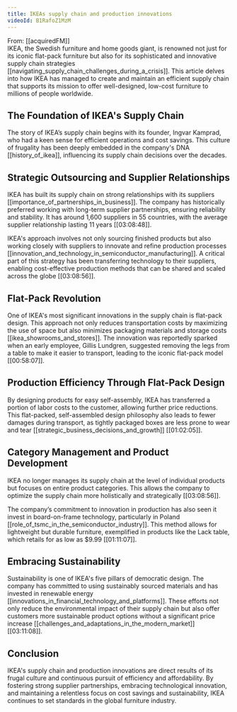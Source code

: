```yaml
---
title: IKEAs supply chain and production innovations
videoId: B1RafoZ1MzM
---
```


From: [[acquiredFM]] <br/> 
IKEA, the Swedish furniture and home goods giant, is renowned not just for its iconic flat-pack furniture but also for its sophisticated and innovative supply chain strategies [[navigating_supply_chain_challenges_during_a_crisis]]. This article delves into how IKEA has managed to create and maintain an efficient supply chain that supports its mission to offer well-designed, low-cost furniture to millions of people worldwide.

## The Foundation of IKEA's Supply Chain

The story of IKEA’s supply chain begins with its founder, Ingvar Kamprad, who had a keen sense for efficient operations and cost savings. This culture of frugality has been deeply embedded in the company's DNA [[history_of_ikea]], influencing its supply chain decisions over the decades.

## Strategic Outsourcing and Supplier Relationships

IKEA has built its supply chain on strong relationships with its suppliers [[importance_of_partnerships_in_business]]. The company has historically preferred working with long-term supplier partnerships, ensuring reliability and stability. It has around 1,600 suppliers in 55 countries, with the average supplier relationship lasting 11 years [<a class="yt-timestamp" data-t="03:08:48">[03:08:48]</a>]. 

IKEA's approach involves not only sourcing finished products but also working closely with suppliers to innovate and refine production processes [[innovation_and_technology_in_semiconductor_manufacturing]]. A critical part of this strategy has been transferring technology to their suppliers, enabling cost-effective production methods that can be shared and scaled across the globe [<a class="yt-timestamp" data-t="03:08:56">[03:08:56]</a>].

## Flat-Pack Revolution

One of IKEA's most significant innovations in the supply chain is flat-pack design. This approach not only reduces transportation costs by maximizing the use of space but also minimizes packaging materials and storage costs [[ikea_showrooms_and_stores]]. The innovation was reportedly sparked when an early employee, Gillis Lundgren, suggested removing the legs from a table to make it easier to transport, leading to the iconic flat-pack model [<a class="yt-timestamp" data-t="00:58:07">[00:58:07]</a>].

## Production Efficiency Through Flat-Pack Design

By designing products for easy self-assembly, IKEA has transferred a portion of labor costs to the customer, allowing further price reductions. This flat-packed, self-assembled design philosophy also leads to fewer damages during transport, as tightly packaged boxes are less prone to wear and tear [[strategic_business_decisions_and_growth]] [<a class="yt-timestamp" data-t="01:02:05">[01:02:05]</a>].

## Category Management and Product Development

IKEA no longer manages its supply chain at the level of individual products but focuses on entire product categories. This allows the company to optimize the supply chain more holistically and strategically [<a class="yt-timestamp" data-t="03:08:56">[03:08:56]</a>].

The company’s commitment to innovation in production has also seen it invest in board-on-frame technology, particularly in Poland [[role_of_tsmc_in_the_semiconductor_industry]]. This method allows for lightweight but durable furniture, exemplified in products like the Lack table, which retails for as low as $9.99 [<a class="yt-timestamp" data-t="01:11:07">[01:11:07]</a>].

## Embracing Sustainability

Sustainability is one of IKEA's five pillars of democratic design. The company has committed to using sustainably sourced materials and has invested in renewable energy [[innovations_in_financial_technology_and_platforms]]. These efforts not only reduce the environmental impact of their supply chain but also offer customers more sustainable product options without a significant price increase [[challenges_and_adaptations_in_the_modern_market]] [<a class="yt-timestamp" data-t="03:11:08">[03:11:08]</a>].

## Conclusion

IKEA's supply chain and production innovations are direct results of its frugal culture and continuous pursuit of efficiency and affordability. By fostering strong supplier partnerships, embracing technological innovation, and maintaining a relentless focus on cost savings and sustainability, IKEA continues to set standards in the global furniture industry.